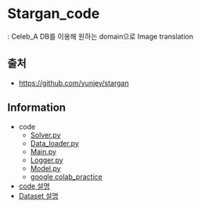# Stargan_code
: Celeb_A DB를 이용해 원하는 domain으로 Image translation
## 출처
- <https://github.com/yunjey/stargan>
## Information
- code
  - [Solver.py]()
  - [Data_loader.py]()
  - [Main.py]()
  - [Logger.py]()
  - [Model.py]()
  - [google colab_practice]()
- [code 설명](https://github.com/sugyeong-yu/I2I_translation_Project/blob/su_g/Code/stargan/code_discription.md)
- [Dataset 설명](https://github.com/sugyeong-yu/I2I_translation_Project/blob/su_g/Code/stargan/Dataset_discription.md)
